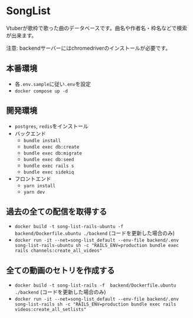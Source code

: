 # SongList

Vtuberが歌枠で歌った曲のデータベースです。曲名や作者名・枠名などで検索が出来ます。

注意: backendサーバーにはchromedriverのインストールが必要です。

## 本番環境
- 各`.env.sample`に従い`.env`を設定
- `docker compose up -d`

## 開発環境
- `postgres`, `redis`をインストール
- バックエンド
  - `bundle install`
  - `bundle exec db:create`
  - `bundle exec db:migrate`
  - `bundle exec db:seed`
  - `bundle exec rails s`
  - `bundle exec sidekiq`
- フロントエンド
  - `yarn install`
  - `yarn dev`

## 過去の全ての配信を取得する
- `docker build -t song-list-rails-ubuntu -f  backend/Dockerfile.ubuntu ./backend` (コードを更新した場合のみ)
- `docker run -it --net=song-list_default --env-file backend/.env song-list-rails-ubuntu sh -c "RAILS_ENV=production bundle exec rails channels:create_all_videos"`

## 全ての動画のセトリを作成する
- `docker build -t song-list-rails -f  backend/Dockerfile.ubuntu ./backend` (コードを更新した場合のみ)
- `docker run -it --net=song-list_default --env-file backend/.env song-list-rails sh -c "RAILS_ENV=production bundle exec rails videos:create_all_setlists"`
